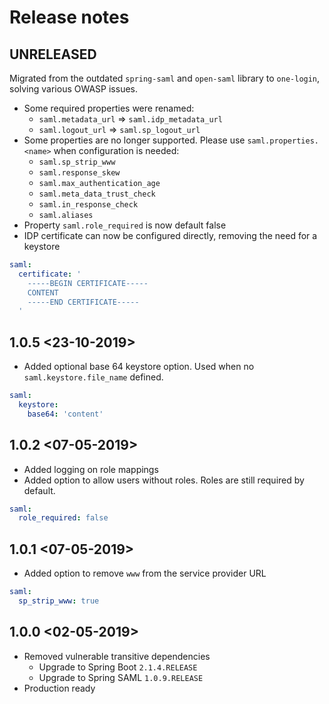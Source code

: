 # Release notes

## UNRELEASED
Migrated from the outdated `spring-saml` and `open-saml` library to `one-login`, solving various OWASP issues.

- Some required properties were renamed:
  * `saml.metadata_url` => `saml.idp_metadata_url`
  * `saml.logout_url` => `saml.sp_logout_url`
- Some properties are no longer supported. Please use `saml.properties.<name>` when configuration is needed:
  * `saml.sp_strip_www`
  * `saml.response_skew`
  * `saml.max_authentication_age`
  * `saml.meta_data_trust_check`
  * `saml.in_response_check`
  * `saml.aliases`
- Property `saml.role_required` is now default false
- IDP certificate can now be configured directly, removing the need for a keystore

```yaml
saml:
  certificate: '
    -----BEGIN CERTIFICATE-----
    CONTENT
    -----END CERTIFICATE-----
  '
```

## 1.0.5 <23-10-2019>
- Added optional base 64 keystore option. Used when no `saml.keystore.file_name` defined.

```yaml
saml:
  keystore:
    base64: 'content'  
```

## 1.0.2 <07-05-2019>
- Added logging on role mappings
- Added option to allow users without roles. Roles are still required by default.

```yaml
saml:
  role_required: false
```

## 1.0.1 <07-05-2019>
- Added option to remove `www` from the service provider URL

```yaml
saml:
  sp_strip_www: true
```

## 1.0.0 <02-05-2019>
- Removed vulnerable transitive dependencies
    * Upgrade to Spring Boot `2.1.4.RELEASE`
    * Upgrade to Spring SAML `1.0.9.RELEASE`
- Production ready
